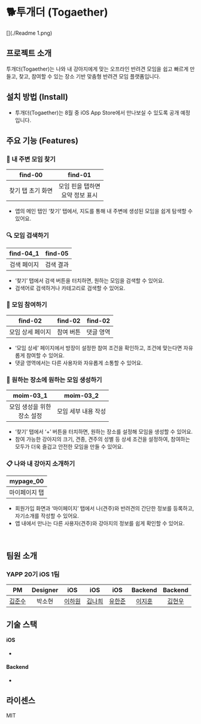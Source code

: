 # 🐕투개더 (Togaether)

[](./Readme 1.png)

## 프로젝트 소개
<p align="justify">
투개더(Togaether)는 나와 내 강아지에게 맞는 오프라인 반려견 모임을 쉽고 빠르게 만들고, 찾고, 참여할 수 있는 장소 기반 맞춤형 반려견 모임 플랫폼입니다.
</p>

## 설치 방법 (Install)
- 투개더(Togaether)는 8월 중 iOS App Store에서 만나보실 수 있도록 공개 예정입니다.

## 주요 기능 (Features)
### 🧭 내 주변 모임 찾기
<center>

| find-00 | find-01 |
|:--:|:--:|
| 찾기 탭 초기 화면 | 모임 핀을 탭하면 <br> 요약 정보 표시 |
</center>

-   앱의 메인 탭인 ‘찾기’ 탭에서, 지도를 통해 내 주변에 생성된 모임을 쉽게 탐색할 수 있어요.


### 🔍 모임 검색하기
<center>

| find-04_1 | find-05 |
|:--:|:--:|
| 검색 페이지 | 검색 결과 |
</center>

-   ‘찾기’ 탭에서 검색 버튼을 터치하면, 원하는 모임을 검색할 수 있어요.
-   검색어로 검색하거나 카테고리로 검색할 수 있어요.

### 🙋 모임 참여하기
<center>

| find-02 | find-02 | find-02 |
|:--:|:--:|:--:|
| 모임 상세 페이지 | 참여 버튼 | 댓글 영역 |
</center>

-   ‘모임 상세’ 페이지에서 방장이 설정한 참여 조건을 확인하고, 조건에 맞는다면 자유롭게 참여할 수 있어요.
-   댓글 영역에서는 다른 사용자와 자유롭게 소통할 수 있어요.

### 🚩 원하는 장소에 원하는 모임 생성하기

<center>

| moim-03_1 | moim-03_2 |
|:--:|:--:|
| 모임 생성을 위한 <br> 장소 설정 | 모임 세부 내용 작성 |
</center>

-   ‘찾기’ 탭에서 ‘+’ 버튼을 터치하면, 원하는 장소를 설정해 모임을 생성할 수 있어요.
-   참여 가능한 강아지의 크기, 견종, 견주의 성별 등 상세 조건을 설정하여, 참여하는 모두가 더욱 즐겁고 안전한 모임을 만들 수 있어요.

### 📋 나와 내 강아지 소개하기
<center>

| mypage_00 | 
|:--:|
| 마이페이지 탭 |
</center>


-   회원가입 화면과 ‘마이페이지’ 탭에서 나(견주)와 반려견의 간단한 정보를 등록하고, 자기소개를 작성할 수 있어요.
-   앱 내에서 만나는 다른 사용자(견주)와 강아지의 정보를 쉽게 확인할 수 있어요.


<br>

## 팀원 소개
### YAPP 20기 iOS 1팀
|  PM   | Designer | iOS | iOS | iOS | Backend | Backend |
| :---: | :------: | :--: | :--: | :--: | :-----: | :-----: |
| [김준수](https://github.com/junsubenkim) |  박소현 | [이하원](https://github.com/Hani-Levenshtein) | [김나희](https://github.com/k-nh) | [유한준](https://github.com/hj56775) |  [이지훈](https://github.com/znftm97) | [김현우](https://github.com/java-saeng) |

## 기술 스택
#### iOS
- 
#### Backend
- 

## 라이센스

MIT
